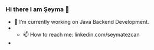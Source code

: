 ### Hi there I am Şeyma 👋

- 🔭 I’m currently working on Java Backend Development.
- - 📫 How to reach me: linkedin.com/seymatezcan
- 

<!--
**seymatezcan/seymatezcan** is a ✨ _special_ ✨ repository because its `README.md` (this file) appears on your GitHub profile.

Here are some ideas to get you started:

- 🔭 I’m currently working on Java Backend Development.
- 🌱 I’m currently learning ...
- 👯 I’m looking to collaborate on ...
- 🤔 I’m looking for help with ...
- 💬 Ask me about ...
- 📫 How to reach me: 
- 😄 Pronouns: ...
- ⚡ Fun fact: ... 
-->
